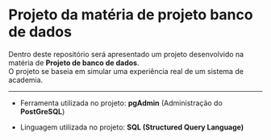 
<h1>Projeto da matéria de projeto banco de dados</h1>
<p>Dentro deste repositório será apresentado um projeto desenvolvido na matéria de <strong>Projeto de banco de dados</strong>.<br> O projeto se baseia em simular uma experiência real de um sistema de academia. </p>
<hr>
<ul>
<li><p>Ferramenta utilizada no projeto: <strong>pgAdmin</strong> (Administração do <strong>PostGreSQL</strong>)</p></li>
<li><p>Linguagem utilizada no projeto: <strong> SQL (Structured Query Language)</strong> </p></li>
</ul>




